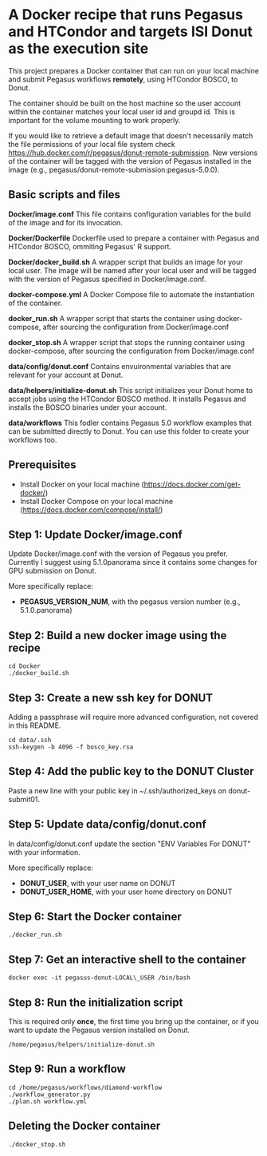 # A Docker recipe that runs Pegasus and HTCondor and targets ISI Donut as the execution site

This project prepares a Docker container that can run on your local machine and submit Pegasus workflows **remotely**, using HTCondor BOSCO, to Donut.

The container should be built on the host machine so the user account within the container matches your local user id and groupd id.
This is important for the volume mounting to work properly.

If you would like to retrieve a default image that doesn't necessarily match the file permissions of your local file system check https://hub.docker.com/r/pegasus/donut-remote-submission.
New versions of the container will be tagged with the version of Pegasus installed in the image (e.g., pegasus/donut-remote-submission:pegasus-5.0.0).

## Basic scripts and files

**Docker/image.conf** This file contains configuration variables for the build of the image and for its invocation.

**Docker/Dockerfile** Dockerfile used to prepare a container with Pegasus and HTCondor BOSCO, ommiting Pegasus' R support.

**Docker/docker_build.sh** A wrapper script that builds an image for your local user. The image will be named after your local user and will be tagged with the version of Pegasus specified in Docker/image.conf.

**docker-compose.yml** A Docker Compose file to automate the instantiation of the container.

**docker_run.sh** A wrapper script that starts the container using docker-compose, after sourcing the configuration from Docker/image.conf

**docker_stop.sh** A wrapper script that stops the running container using docker-compose, after sourcing the configuration from Docker/image.conf

**data/config/donut.conf** Contains envuironmental variables that are relevant for your account at Donut.

**data/helpers/initialize-donut.sh** This script initializes your Donut home to accept jobs using the HTCondor BOSCO method. It installs Pegasus and installs the BOSCO binaries under your account.

**data/workflows** This fodler contains Pegasus 5.0 workflow examples that can be submitted directly to Donut. You can use this folder to create your workflows too.

## Prerequisites

- Install Docker on your local machine (https://docs.docker.com/get-docker/)
- Install Docker Compose on your local machine (https://docs.docker.com/compose/install/)

Step 1: Update Docker/image.conf
-------------------------------------------
Update Docker/image.conf with the version of Pegasus you prefer.
Currently I suggest using 5.1.0panorama since it contains some changes for GPU submission on Donut.

More specifically replace:
- **PEGASUS_VERSION_NUM**, with the pegasus version number (e.g., 5.1.0.panorama)

Step 2: Build a new docker image using the recipe
-------------------------------------------------
```
cd Docker
./docker_build.sh
```

Step 3: Create a new ssh key for DONUT
---------------------------------------
Adding a passphrase will require more advanced configuration, not covered in this README.

```
cd data/.ssh
ssh-keygen -b 4096 -f bosco_key.rsa
```

Step 4: Add the public key to the DONUT Cluster
------------------------------------------------
Paste a new line with your public key in ~/.ssh/authorized\_keys on donut-submit01.

Step 5: Update data/config/donut.conf
-------------------------------------
In data/config/donut.conf update the section "ENV Variables For DONUT" with your information.

More specifically replace:
- **DONUT\_USER**, with your user name on DONUT
- **DONUT\_USER\_HOME**, with your user home directory on DONUT

Step 6: Start the Docker container
----------------------------------

```
./docker_run.sh
```

Step 7: Get an interactive shell to the container
-------------------------------------------------
```
docker exec -it pegasus-donut-LOCAL\_USER /bin/bash
```

Step 8: Run the initialization script
--------------------------------------
This is required only **once**, the first time you bring up the container, or if you want to update the Pegasus version installed on Donut.
```
/home/pegasus/helpers/initialize-donut.sh
```

Step 9: Run a workflow
----------------------

```
cd /home/pegasus/workflows/diamond-workflow
./workflow_generator.py
./plan.sh workflow.yml
```

Deleting the Docker container
-----------------------------

```
./docker_stop.sh
```
